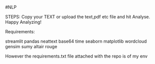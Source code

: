 #NLP 

STEPS:
Copy your TEXT or upload the text,pdf etc file and hit Analyse. 
Happy Analyzing!

Requirements:

streamlit
pandas
neattext
base64
time
seaborn
matplotlib
wordcloud
gensim
sumy
altair
rouge


However the requirements.txt file attached with the repo is of my env
